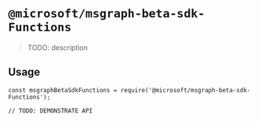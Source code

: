 # `@microsoft/msgraph-beta-sdk-Functions`

> TODO: description

## Usage

```
const msgraphBetaSdkFunctions = require('@microsoft/msgraph-beta-sdk-Functions');

// TODO: DEMONSTRATE API
```
